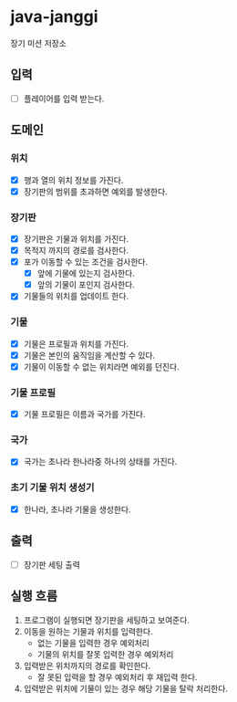 # java-janggi

장기 미션 저장소

## 입력

- [ ] 플레이어를 입력 받는다.

## 도메인

### 위치

- [x] 행과 열의 위치 정보를 가진다.
- [x] 장기판의 범위를 초과하면 예외를 발생한다.

### 장기판

- [x] 장기판은 기물과 위치를 가진다.
- [x] 목적지 까지의 경로를 검사한다.
- [x] 포가 이동할 수 있는 조건을 검사한다.
    - [x] 앞에 기물에 있는지 검사한다.
    - [x] 앞의 기물이 포인지 검사한다.
- [x] 기물들의 위치를 업데이트 한다.

### 기물

- [x] 기물은 프로필과 위치를 가진다.
- [x] 기물은 본인의 움직임을 계산할 수 있다.
- [x] 기물이 이동할 수 없는 위치라면 예외를 던진다.

### 기물 프로필

- [x] 기물 프로필은 이름과 국가를 가진다.

### 국가

- [x] 국가는 초나라 한나라중 하나의 상태를 가진다.

### 초기 기물 위치 생성기

- [x] 한나라, 초나라 기물을 생성한다.

## 출력

- [ ] 장기판 세팅 출력

## 실행 흐름

1. 프로그램이 실행되면 장기판을 세팅하고 보여준다.
2. 이동을 원하는 기물과 위치를 입력한다.
    - 없는 기물을 입력한 경우 예외처리
    - 기물의 위치를 잘못 입력한 경우 예외처리
3. 입력받은 위치까지의 경로를 확인한다.
    - 잘 못된 입력을 할 경우 예외처리 후 재입력 한다.
4. 입력받은 위치에 기물이 있는 경우 해당 기물을 탈락 처리한다.
